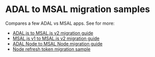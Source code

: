# ADAL to MSAL migration samples

Compares a few ADAL vs MSAL apps. See for more:

- [ADAL.js to MSAL.js v2 migration guide](https://learn.microsoft.com/azure/active-directory/develop/msal-compare-msal-js-and-adal-js)
- [MSAL.js v1 to MSAL.js v2 migration guide](https://learn.microsoft.com/azure/active-directory/develop/migrate-spa-implicit-to-auth-code)
- [ADAL Node to MSAL Node migration guide](https://learn.microsoft.com/azure/active-directory/develop/msal-node-migration)
- [Node refresh token migration sample](https://github.com/AzureAD/microsoft-authentication-library-for-js/tree/dev/samples/msal-node-samples/refresh-token)